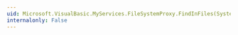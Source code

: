 ```yaml
---
uid: Microsoft.VisualBasic.MyServices.FileSystemProxy.FindInFiles(System.String,System.String,System.Boolean,Microsoft.VisualBasic.FileIO.SearchOption)
internalonly: False
---
```

